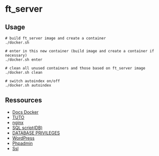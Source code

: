 # ft_server


## Usage
```
# build ft_server image and create a container
./docker.sh

# enter in this new container (build image and create a container if necessary)
./docker.sh enter

# clean all unused containers and those based on ft_server image
./docker.sh clean

# switch autoindex on/off
./docker.sh autoindex
```

## Ressources
* [Docs Docker](https://docs.docker.com/)
* [TUTO](https://beauvais.me/creer-serveur-web-nginx-php7-maria-db-mysql-debian-9-stretch/)
* [nginx](https://www.linuxbabe.com/debian/install-lemp-stack-debian-10-buster)
* [SQL script(DB)](https://www.a2hosting.com/kb/developer-corner/mysql/managing-mysql-databases-and-users-from-the-command-line)
* [DATABASE PRIVILEGES](https://blog.emmanuelgautier.fr/utilisateurs-et-privileges-sous-mysql/)
* [WordPress](https://www.linuxbabe.com/ubuntu/install-wordpress-ubuntu-18-04-nginx-mariadb-php7-2-lemp)
* [Phpadmin](https://www.digitalocean.com/community/tutorials/how-to-install-phpmyadmin-from-source-debian-10)
* [Ssl](https://www.codeflow.site/fr/article/how-to-create-a-self-signed-ssl-certificate-for-nginx-on-debian-10)
